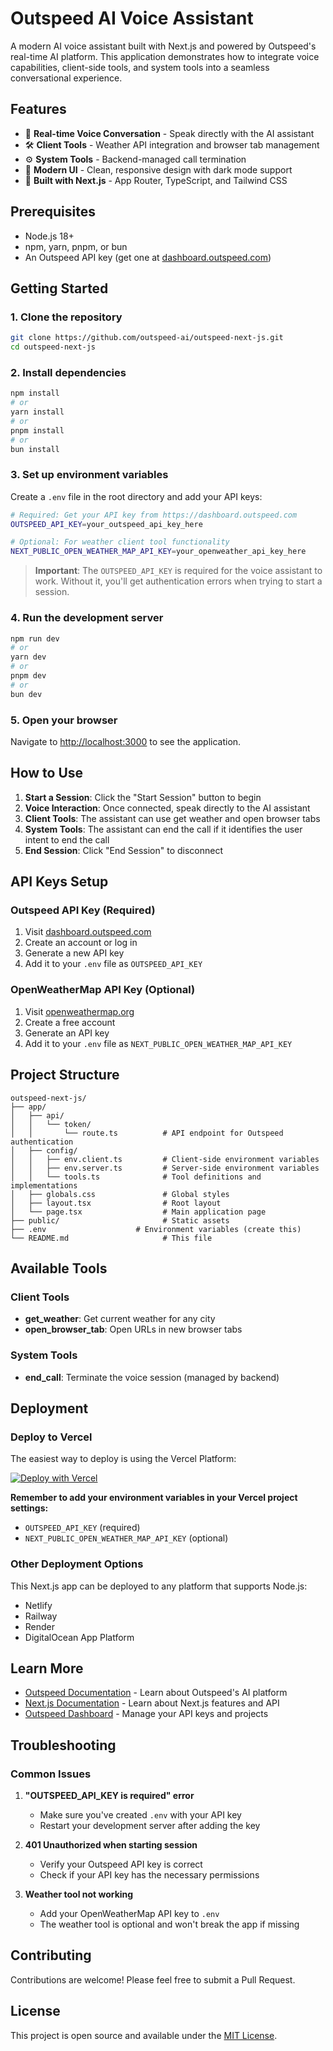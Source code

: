 # Outspeed AI Voice Assistant

A modern AI voice assistant built with Next.js and powered by Outspeed's real-time AI platform. This application demonstrates how to integrate voice capabilities, client-side tools, and system tools into a seamless conversational experience.

## Features

- 🎤 **Real-time Voice Conversation** - Speak directly with the AI assistant
- 🛠️ **Client Tools** - Weather API integration and browser tab management
- ⚙️ **System Tools** - Backend-managed call termination
- 🎨 **Modern UI** - Clean, responsive design with dark mode support
- 🚀 **Built with Next.js** - App Router, TypeScript, and Tailwind CSS

## Prerequisites

- Node.js 18+
- npm, yarn, pnpm, or bun
- An Outspeed API key (get one at [dashboard.outspeed.com](https://dashboard.outspeed.com))

## Getting Started

### 1. Clone the repository

```bash
git clone https://github.com/outspeed-ai/outspeed-next-js.git
cd outspeed-next-js
```

### 2. Install dependencies

```bash
npm install
# or
yarn install
# or
pnpm install
# or
bun install
```

### 3. Set up environment variables

Create a `.env` file in the root directory and add your API keys:

```bash
# Required: Get your API key from https://dashboard.outspeed.com
OUTSPEED_API_KEY=your_outspeed_api_key_here

# Optional: For weather client tool functionality
NEXT_PUBLIC_OPEN_WEATHER_MAP_API_KEY=your_openweather_api_key_here
```

> **Important**: The `OUTSPEED_API_KEY` is required for the voice assistant to work. Without it, you'll get authentication errors when trying to start a session.

### 4. Run the development server

```bash
npm run dev
# or
yarn dev
# or
pnpm dev
# or
bun dev
```

### 5. Open your browser

Navigate to [http://localhost:3000](http://localhost:3000) to see the application.

## How to Use

1. **Start a Session**: Click the "Start Session" button to begin
2. **Voice Interaction**: Once connected, speak directly to the AI assistant
3. **Client Tools**: The assistant can use get weather and open browser tabs
4. **System Tools**: The assistant can end the call if it identifies the user intent to end the call
5. **End Session**: Click "End Session" to disconnect

## API Keys Setup

### Outspeed API Key (Required)

1. Visit [dashboard.outspeed.com](https://dashboard.outspeed.com)
2. Create an account or log in
3. Generate a new API key
4. Add it to your `.env` file as `OUTSPEED_API_KEY`

### OpenWeatherMap API Key (Optional)

1. Visit [openweathermap.org](https://openweathermap.org/api)
2. Create a free account
3. Generate an API key
4. Add it to your `.env` file as `NEXT_PUBLIC_OPEN_WEATHER_MAP_API_KEY`

## Project Structure

```
outspeed-next-js/
├── app/
│   ├── api/
│   │   └── token/
│   │       └── route.ts          # API endpoint for Outspeed authentication
│   ├── config/
│   │   ├── env.client.ts         # Client-side environment variables
│   │   ├── env.server.ts         # Server-side environment variables
│   │   └── tools.ts              # Tool definitions and implementations
│   ├── globals.css               # Global styles
│   ├── layout.tsx                # Root layout
│   └── page.tsx                  # Main application page
├── public/                       # Static assets
├── .env                    # Environment variables (create this)
└── README.md                     # This file
```

## Available Tools

### Client Tools

- **get_weather**: Get current weather for any city
- **open_browser_tab**: Open URLs in new browser tabs

### System Tools

- **end_call**: Terminate the voice session (managed by backend)

## Deployment

### Deploy to Vercel

The easiest way to deploy is using the Vercel Platform:

[![Deploy with Vercel](https://vercel.com/button)](https://vercel.com/new/clone?repository-url=https%3A%2F%2Fgithub.com%2Foutspeed-ai%2Foutspeed-next-js)

**Remember to add your environment variables in your Vercel project settings:**

- `OUTSPEED_API_KEY` (required)
- `NEXT_PUBLIC_OPEN_WEATHER_MAP_API_KEY` (optional)

### Other Deployment Options

This Next.js app can be deployed to any platform that supports Node.js:

- Netlify
- Railway
- Render
- DigitalOcean App Platform

## Learn More

- [Outspeed Documentation](https://docs.outspeed.com) - Learn about Outspeed's AI platform
- [Next.js Documentation](https://nextjs.org/docs) - Learn about Next.js features and API
- [Outspeed Dashboard](https://dashboard.outspeed.com) - Manage your API keys and projects

## Troubleshooting

### Common Issues

1. **"OUTSPEED_API_KEY is required" error**

   - Make sure you've created `.env` with your API key
   - Restart your development server after adding the key

2. **401 Unauthorized when starting session**

   - Verify your Outspeed API key is correct
   - Check if your API key has the necessary permissions

3. **Weather tool not working**
   - Add your OpenWeatherMap API key to `.env`
   - The weather tool is optional and won't break the app if missing

## Contributing

Contributions are welcome! Please feel free to submit a Pull Request.

## License

This project is open source and available under the [MIT License](LICENSE).
